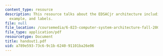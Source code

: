 ```yaml
---
content_type: resource
description: This resource talks about the EDSACjr architecture including macros with
  example, and labels.
file: null
file_location: /coursemedia/6-823-computer-system-architecture-fall-2005/a789e59373c69c1b624091101ba26e06_handout1.pdf
file_type: application/pdf
resourcetype: Document
title: handout1.pdf
uid: a789e593-73c6-9c1b-6240-91101ba26e06
---
```

